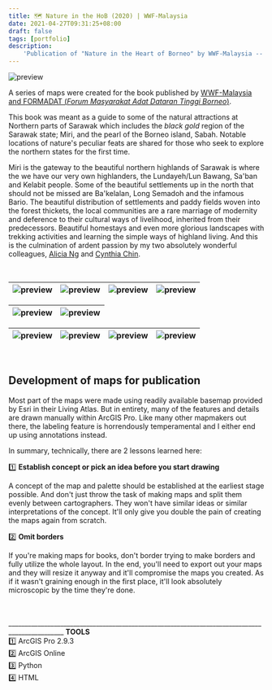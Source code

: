 ```yaml
---
title: 🗺️ Nature in the HoB (2020) | WWF-Malaysia
date: 2021-04-27T09:31:25+08:00
draft: false
tags: [portfolio]
description: 
    'Publication of "Nature in the Heart of Borneo" by WWF-Malaysia -- Guide to the Northern highlands.'
---
```

![preview](/image/blog/wwfmy_naturehob_00.jpg)

A series of maps were created for the book published by [WWF-Malaysia and FORMADAT (*Forum Masyarakat Adat Dataran Tinggi Borneo*)](<https://href.li/?https://wwf.panda.org/wwf_news/?332650/FORMADAT-calls-for-support-in-sustainable-development-in-highlands#:~:text=FORMADAT%2C%20an%20acronym%20for%20Forum,%2C%20Sa'ban%20and%20Kelabit.>).

This book was meant as a guide to some of the natural attractions at Northern parts of Sarawak which includes the _black gold_ region of the Sarawak state; Miri, and the pearl of the Borneo island, Sabah. Notable locations of nature's peculiar feats are shared for those who seek to explore the northern states for the first time.

Miri is the gateway to the beautiful northern highlands of Sarawak is where the we have our very own highlanders, the Lundayeh/Lun Bawang, Sa'ban and Kelabit people. Some of the beautiful settlements up in the north that should not be missed are Ba'kelalan, Long Semadoh and the infamous Bario. The beautiful distribution of settlements and paddy fields woven into the forest thickets, the local communities are a rare marriage of modernity and deference to their cultural ways of livelihood, inherited from their predecessors. Beautiful homestays and even more glorious landscapes with trekking activities and learning the simple ways of highland living. And this is the culmination of ardent passion by my two absolutely wonderful colleagues, [Alicia Ng](https://www.linkedin.com/in/aliciakcng/) and [Cynthia Chin](https://www.linkedin.com/in/cynthiachin/). 

&nbsp;

|![preview](/image/blog/wwfmy_naturehob_01.jpg)|![preview](/image/blog/wwfmy_naturehob_05.jpg)|![preview](/image/blog/wwfmy_naturehob_03.jpg)|![preview](/image/blog/wwfmy_naturehob_04.jpg)
| :-: | :-: | :-: | :-: |

|![preview](/image/blog/wwfmy_naturehob_02.jpg)|![preview](/image/blog/wwfmy_naturehob_07.jpg)|
| :-: | :-: | 

|![preview](/image/blog/wwfmy_naturehob_06.jpg)|![preview](/image/blog/wwfmy_naturehob_08.jpg)|![preview](/image/blog/wwfmy_naturehob_09.jpg)|![preview](/image/blog/wwfmy_naturehob_10.jpg)
| :-: | :-: | :-: | :-: |

&nbsp;
## **Development of maps for publication**  
Most part of the maps were made using readily available basemap provided by Esri in their Living Atlas. But in entirety, many of the features and details are drawn manually within ArcGIS Pro. Like many other mapmakers out there, the labeling feature is horrendously temperamental and I either end up using annotations instead.

In summary, technically, there are 2 lessons learned here: 

1️⃣ **Establish concept or pick an idea before you start drawing**

A concept of the map and palette should be established at the earliest stage possible. And don't just throw the task of making maps and split them evenly between cartographers. They won't have similar ideas or similar interpretations of the concept. It'll only give you double the pain of creating the maps again from scratch.

2️⃣ **Omit borders**

If you're making maps for books, don't border trying to make borders and fully utilize the whole layout. In the end, you'll need to export out your maps and they will resize it anyway and it'll compromise the maps you created. As if it wasn't graining enough in the first place, it'll look absolutely microscopic by the time they're done.

\
&nbsp;
&nbsp; _______________________________________________________________________________________________
**TOOLS** \
1️⃣ ArcGIS Pro 2.9.3 \
2️⃣ ArcGIS Online \
3️⃣ Python \
4️⃣ HTML
&nbsp;


